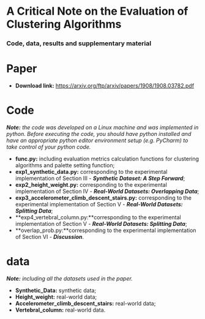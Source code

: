 # A Critical Note on the Evaluation of Clustering Algorithms

### Code, data, results and supplementary material


# Paper
- **Download link:** https://arxiv.org/ftp/arxiv/papers/1908/1908.03782.pdf


# Code
***Note:*** *the code was developed on a Linux machine and was implemented in python. Before executing the code, you should have python installed and have an appropriate python editor environment setup (e.g. PyCharm) to take control of your python code.*

- **func.py:** including evaluation metrics calculation functions for clustering algorithms and palette setting function; 
- **exp1\_synthetic\_data.py:** corresponding to the experimental implementation of Section III - ***Synthetic Dataset: A Step Forward***;
- **exp2\_height\_weight.py:** corresponding to the experimental implementation of Section IV - ***Real-World Datasets: Overlapping Data***;
- **exp3\_accelerometer\_climb\_descent\_stairs.py:** corresponding to the experimental implementation of Section V - ***Real-World Datasets: Splitting Data***;
- **exp4\_vertebral\_column.py:**corresponding to the experimental implementation of Section V - ***Real-World Datasets: Splitting Data***;
- **overlap\_prob.py:**corresponding to the experimental implementation of Section VI - ***Discussion***.


# data
***Note:*** *including all the datasets used in the paper.*

- **Synthetic_Data:** synthetic data;
- **Height_weight:** real-world data;
- **Accelerometer_climb_descent_stairs:** real-world data;
- **Vertebral_column:** real-world data.

